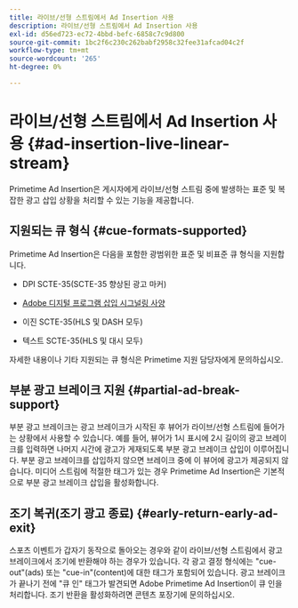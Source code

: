 ```yaml
---
title: 라이브/선형 스트림에서 Ad Insertion 사용
description: 라이브/선형 스트림에서 Ad Insertion 사용
exl-id: d56ed723-ec72-4bbd-befc-6858c7c9d800
source-git-commit: 1bc2f6c230c262babf2958c32fee31afcad04c2f
workflow-type: tm+mt
source-wordcount: '265'
ht-degree: 0%

---
```


# 라이브/선형 스트림에서 Ad Insertion 사용 {#ad-insertion-live-linear-stream}

Primetime Ad Insertion은 게시자에게 라이브/선형 스트림 중에 발생하는 표준 및 복잡한 광고 삽입 상황을 처리할 수 있는 기능을 제공합니다.

## 지원되는 큐 형식 {#cue-formats-supported}

Primetime Ad Insertion은 다음을 포함한 광범위한 표준 및 비표준 큐 형식을 지원합니다.

* DPI SCTE-35(SCTE-35 향상된 광고 마커)

* [Adobe 디지털 프로그램 삽입 시그널링 사양](assets/PrimetimeDigitalProgramInsertionSignalingSpecification.pdf)

* 이진 SCTE-35(HLS 및 DASH 모두)

* 텍스트 SCTE-35(HLS 및 대시 모두)

자세한 내용이나 기타 지원되는 큐 형식은 Primetime 지원 담당자에게 문의하십시오.

## 부분 광고 브레이크 지원 {#partial-ad-break-support}

부분 광고 브레이크는 광고 브레이크가 시작된 후 뷰어가 라이브/선형 스트림에 들어가는 상황에서 사용할 수 있습니다.  예를 들어, 뷰어가 1시 표시에 2시 길이의 광고 브레이크를 입력하면 나머지 시간에 광고가 게재되도록 부분 광고 브레이크 삽입이 이루어집니다. 부분 광고 브레이크를 삽입하지 않으면 브레이크 중에 이 뷰어에 광고가 제공되지 않습니다. 미디어 스트림에 적절한 태그가 있는 경우 Primetime Ad Insertion은 기본적으로 부분 광고 브레이크 삽입을 활성화합니다.

## 조기 복귀(조기 광고 종료) {#early-return-early-ad-exit}

스포츠 이벤트가 갑자기 동작으로 돌아오는 경우와 같이 라이브/선형 스트림에서 광고 브레이크에서 조기에 반환해야 하는 경우가 있습니다. 각 광고 결정 형식에는 &quot;cue-out&quot;(ads) 또는 &quot;cue-in&quot;(content)에 대한 태그가 포함되어 있습니다.  광고 브레이크가 끝나기 전에 &quot;큐 인&quot; 태그가 발견되면 Adobe Primetime Ad Insertion이 큐 인을 처리합니다.  조기 반환을 활성화하려면 콘텐츠 포장기에 문의하십시오.
